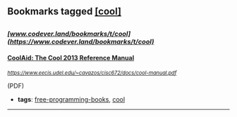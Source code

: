 ## Bookmarks tagged [[cool]](https://www.codever.land/search?q=[cool])

_<sup><sup>[www.codever.land/bookmarks/t/cool](https://www.codever.land/bookmarks/t/cool)</sup></sup>_
---
#### [CoolAid: The Cool 2013 Reference Manual](https://www.eecis.udel.edu/~cavazos/cisc672/docs/cool-manual.pdf)
_<sup>https://www.eecis.udel.edu/~cavazos/cisc672/docs/cool-manual.pdf</sup>_

(PDF)
* **tags**: [free-programming-books](../tagged/free-programming-books.md), [cool](../tagged/cool.md)
---
